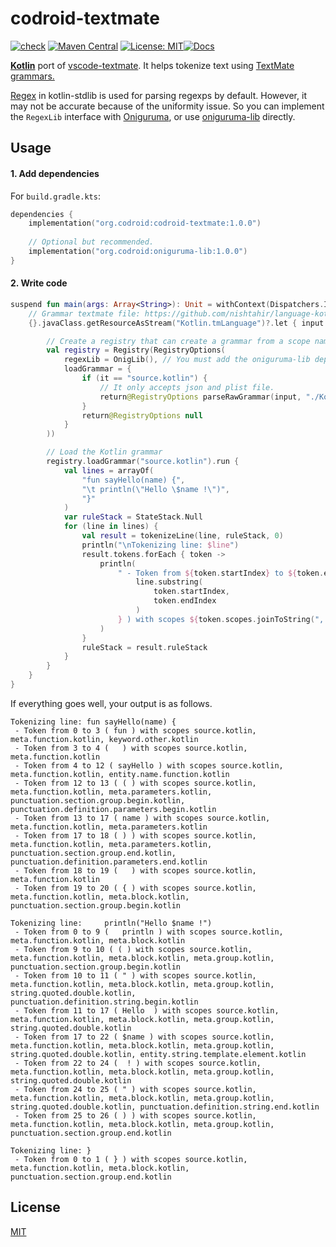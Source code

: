 # codroid-textmate

[![check](https://github.com/zacharychin233/codroid-textmate/actions/workflows/ci.yml/badge.svg?branch=master)](https://github.com/zacharychin233/codroid-textmate/actions/workflows/ci.yml) [![Maven Central](https://maven-badges.herokuapp.com/maven-central/org.codroid/codroid-textmate/badge.svg)](https://maven-badges.herokuapp.com/maven-central/org.codroid/codroid-textmate) [![License: MIT](https://img.shields.io/badge/License-MIT-yellow.svg)](https://opensource.org/licenses/MIT)[![Docs](https://img.shields.io/badge/docs-latest-informational)](https://zacharychin233.github.io/codroid-textmate/)

**<u>Kotlin</u>** port of [vscode-textmate](https://github.com/microsoft/vscode-textmate/tree/caab3de34a8cc7182141c9e31e0f42b96a3a1bac). It helps tokenize text using [TextMate grammars.](https://macromates.com/manual/en/language_grammars)

[Regex](https://kotlinlang.org/api/latest/jvm/stdlib/kotlin.text/-regex/) in kotlin-stdlib is used for parsing regexps by default. However, it may not be accurate because of the uniformity issue. So you can implement the `RegexLib` interface with [Oniguruma](https://github.com/kkos/oniguruma), or use [oniguruma-lib](https://github.com/zacharychin233/codroid-textmate/tree/master/oniguruma-lib) directly.

## Usage

#### 1. Add dependencies

For `build.gradle.kts`:

```kotlin
dependencies { 
    implementation("org.codroid:codroid-textmate:1.0.0")
    
    // Optional but recommended.
    implementation("org.codroid:oniguruma-lib:1.0.0")
}
```

#### 2. Write code

```kotlin
suspend fun main(args: Array<String>): Unit = withContext(Dispatchers.IO) {
    // Grammar textmate file: https://github.com/nishtahir/language-kotlin/blob/master/dist/Kotlin.tmLanguage
    {}.javaClass.getResourceAsStream("Kotlin.tmLanguage")?.let { input ->

        // Create a registry that can create a grammar from a scope name.
        val registry = Registry(RegistryOptions(
            regexLib = OnigLib(), // You must add the oniguruma-lib dependency, or use StandardRegex()
            loadGrammar = {
                if (it == "source.kotlin") {
                    // It only accepts json and plist file.
                    return@RegistryOptions parseRawGrammar(input, "./Kotlin.tmLanguage")
                }
                return@RegistryOptions null
            }
        ))

        // Load the Kotlin grammar
        registry.loadGrammar("source.kotlin").run {
            val lines = arrayOf(
                "fun sayHello(name) {",
                "\t println(\"Hello \$name !\")",
                "}"
            )
            var ruleStack = StateStack.Null
            for (line in lines) {
                val result = tokenizeLine(line, ruleStack, 0)
                println("\nTokenizing line: $line")
                result.tokens.forEach { token ->
                    println(
                        " - Token from ${token.startIndex} to ${token.endIndex} ( ${
                            line.substring(
                                token.startIndex,
                                token.endIndex
                            )
                        } ) with scopes ${token.scopes.joinToString(", ")}"
                    )
                }
                ruleStack = result.ruleStack
            }
        }
    }
}
```

If everything goes well, your output is as follows.

```text
Tokenizing line: fun sayHello(name) {
 - Token from 0 to 3 ( fun ) with scopes source.kotlin, meta.function.kotlin, keyword.other.kotlin
 - Token from 3 to 4 (   ) with scopes source.kotlin, meta.function.kotlin
 - Token from 4 to 12 ( sayHello ) with scopes source.kotlin, meta.function.kotlin, entity.name.function.kotlin
 - Token from 12 to 13 ( ( ) with scopes source.kotlin, meta.function.kotlin, meta.parameters.kotlin, punctuation.section.group.begin.kotlin, punctuation.definition.parameters.begin.kotlin
 - Token from 13 to 17 ( name ) with scopes source.kotlin, meta.function.kotlin, meta.parameters.kotlin
 - Token from 17 to 18 ( ) ) with scopes source.kotlin, meta.function.kotlin, meta.parameters.kotlin, punctuation.section.group.end.kotlin, punctuation.definition.parameters.end.kotlin
 - Token from 18 to 19 (   ) with scopes source.kotlin, meta.function.kotlin
 - Token from 19 to 20 ( { ) with scopes source.kotlin, meta.function.kotlin, meta.block.kotlin, punctuation.section.group.begin.kotlin

Tokenizing line: 	 println("Hello $name !")
 - Token from 0 to 9 ( 	 println ) with scopes source.kotlin, meta.function.kotlin, meta.block.kotlin
 - Token from 9 to 10 ( ( ) with scopes source.kotlin, meta.function.kotlin, meta.block.kotlin, meta.group.kotlin, punctuation.section.group.begin.kotlin
 - Token from 10 to 11 ( " ) with scopes source.kotlin, meta.function.kotlin, meta.block.kotlin, meta.group.kotlin, string.quoted.double.kotlin, punctuation.definition.string.begin.kotlin
 - Token from 11 to 17 ( Hello  ) with scopes source.kotlin, meta.function.kotlin, meta.block.kotlin, meta.group.kotlin, string.quoted.double.kotlin
 - Token from 17 to 22 ( $name ) with scopes source.kotlin, meta.function.kotlin, meta.block.kotlin, meta.group.kotlin, string.quoted.double.kotlin, entity.string.template.element.kotlin
 - Token from 22 to 24 (  ! ) with scopes source.kotlin, meta.function.kotlin, meta.block.kotlin, meta.group.kotlin, string.quoted.double.kotlin
 - Token from 24 to 25 ( " ) with scopes source.kotlin, meta.function.kotlin, meta.block.kotlin, meta.group.kotlin, string.quoted.double.kotlin, punctuation.definition.string.end.kotlin
 - Token from 25 to 26 ( ) ) with scopes source.kotlin, meta.function.kotlin, meta.block.kotlin, meta.group.kotlin, punctuation.section.group.end.kotlin

Tokenizing line: }
 - Token from 0 to 1 ( } ) with scopes source.kotlin, meta.function.kotlin, meta.block.kotlin, punctuation.section.group.end.kotlin

```

## License

[MIT](https://github.com/zacharychin233/codroid-textmate/blob/master/LICENSE)